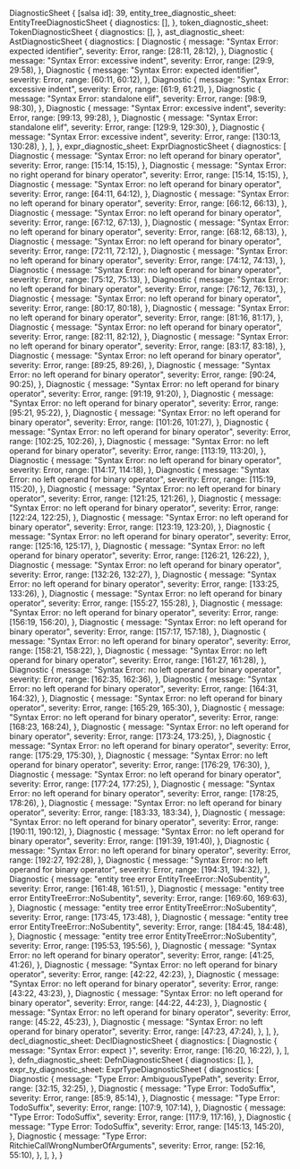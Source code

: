 DiagnosticSheet {
    [salsa id]: 39,
    entity_tree_diagnostic_sheet: EntityTreeDiagnosticSheet {
        diagnostics: [],
    },
    token_diagnostic_sheet: TokenDiagnosticSheet {
        diagnostics: [],
    },
    ast_diagnostic_sheet: AstDiagnosticSheet {
        diagnostics: [
            Diagnostic {
                message: "Syntax Error: expected identifier",
                severity: Error,
                range: [28:11, 28:12),
            },
            Diagnostic {
                message: "Syntax Error: excessive indent",
                severity: Error,
                range: [29:9, 29:58),
            },
            Diagnostic {
                message: "Syntax Error: expected identifier",
                severity: Error,
                range: [60:11, 60:12),
            },
            Diagnostic {
                message: "Syntax Error: excessive indent",
                severity: Error,
                range: [61:9, 61:21),
            },
            Diagnostic {
                message: "Syntax Error: standalone elif",
                severity: Error,
                range: [98:9, 98:30),
            },
            Diagnostic {
                message: "Syntax Error: excessive indent",
                severity: Error,
                range: [99:13, 99:28),
            },
            Diagnostic {
                message: "Syntax Error: standalone elif",
                severity: Error,
                range: [129:9, 129:30),
            },
            Diagnostic {
                message: "Syntax Error: excessive indent",
                severity: Error,
                range: [130:13, 130:28),
            },
        ],
    },
    expr_diagnostic_sheet: ExprDiagnosticSheet {
        diagnostics: [
            Diagnostic {
                message: "Syntax Error: no left operand for binary operator",
                severity: Error,
                range: [15:14, 15:15),
            },
            Diagnostic {
                message: "Syntax Error: no right operand for binary operator",
                severity: Error,
                range: [15:14, 15:15),
            },
            Diagnostic {
                message: "Syntax Error: no left operand for binary operator",
                severity: Error,
                range: [64:11, 64:12),
            },
            Diagnostic {
                message: "Syntax Error: no left operand for binary operator",
                severity: Error,
                range: [66:12, 66:13),
            },
            Diagnostic {
                message: "Syntax Error: no left operand for binary operator",
                severity: Error,
                range: [67:12, 67:13),
            },
            Diagnostic {
                message: "Syntax Error: no left operand for binary operator",
                severity: Error,
                range: [68:12, 68:13),
            },
            Diagnostic {
                message: "Syntax Error: no left operand for binary operator",
                severity: Error,
                range: [72:11, 72:12),
            },
            Diagnostic {
                message: "Syntax Error: no left operand for binary operator",
                severity: Error,
                range: [74:12, 74:13),
            },
            Diagnostic {
                message: "Syntax Error: no left operand for binary operator",
                severity: Error,
                range: [75:12, 75:13),
            },
            Diagnostic {
                message: "Syntax Error: no left operand for binary operator",
                severity: Error,
                range: [76:12, 76:13),
            },
            Diagnostic {
                message: "Syntax Error: no left operand for binary operator",
                severity: Error,
                range: [80:17, 80:18),
            },
            Diagnostic {
                message: "Syntax Error: no left operand for binary operator",
                severity: Error,
                range: [81:16, 81:17),
            },
            Diagnostic {
                message: "Syntax Error: no left operand for binary operator",
                severity: Error,
                range: [82:11, 82:12),
            },
            Diagnostic {
                message: "Syntax Error: no left operand for binary operator",
                severity: Error,
                range: [83:17, 83:18),
            },
            Diagnostic {
                message: "Syntax Error: no left operand for binary operator",
                severity: Error,
                range: [89:25, 89:26),
            },
            Diagnostic {
                message: "Syntax Error: no left operand for binary operator",
                severity: Error,
                range: [90:24, 90:25),
            },
            Diagnostic {
                message: "Syntax Error: no left operand for binary operator",
                severity: Error,
                range: [91:19, 91:20),
            },
            Diagnostic {
                message: "Syntax Error: no left operand for binary operator",
                severity: Error,
                range: [95:21, 95:22),
            },
            Diagnostic {
                message: "Syntax Error: no left operand for binary operator",
                severity: Error,
                range: [101:26, 101:27),
            },
            Diagnostic {
                message: "Syntax Error: no left operand for binary operator",
                severity: Error,
                range: [102:25, 102:26),
            },
            Diagnostic {
                message: "Syntax Error: no left operand for binary operator",
                severity: Error,
                range: [113:19, 113:20),
            },
            Diagnostic {
                message: "Syntax Error: no left operand for binary operator",
                severity: Error,
                range: [114:17, 114:18),
            },
            Diagnostic {
                message: "Syntax Error: no left operand for binary operator",
                severity: Error,
                range: [115:19, 115:20),
            },
            Diagnostic {
                message: "Syntax Error: no left operand for binary operator",
                severity: Error,
                range: [121:25, 121:26),
            },
            Diagnostic {
                message: "Syntax Error: no left operand for binary operator",
                severity: Error,
                range: [122:24, 122:25),
            },
            Diagnostic {
                message: "Syntax Error: no left operand for binary operator",
                severity: Error,
                range: [123:19, 123:20),
            },
            Diagnostic {
                message: "Syntax Error: no left operand for binary operator",
                severity: Error,
                range: [125:16, 125:17),
            },
            Diagnostic {
                message: "Syntax Error: no left operand for binary operator",
                severity: Error,
                range: [126:21, 126:22),
            },
            Diagnostic {
                message: "Syntax Error: no left operand for binary operator",
                severity: Error,
                range: [132:26, 132:27),
            },
            Diagnostic {
                message: "Syntax Error: no left operand for binary operator",
                severity: Error,
                range: [133:25, 133:26),
            },
            Diagnostic {
                message: "Syntax Error: no left operand for binary operator",
                severity: Error,
                range: [155:27, 155:28),
            },
            Diagnostic {
                message: "Syntax Error: no left operand for binary operator",
                severity: Error,
                range: [156:19, 156:20),
            },
            Diagnostic {
                message: "Syntax Error: no left operand for binary operator",
                severity: Error,
                range: [157:17, 157:18),
            },
            Diagnostic {
                message: "Syntax Error: no left operand for binary operator",
                severity: Error,
                range: [158:21, 158:22),
            },
            Diagnostic {
                message: "Syntax Error: no left operand for binary operator",
                severity: Error,
                range: [161:27, 161:28),
            },
            Diagnostic {
                message: "Syntax Error: no left operand for binary operator",
                severity: Error,
                range: [162:35, 162:36),
            },
            Diagnostic {
                message: "Syntax Error: no left operand for binary operator",
                severity: Error,
                range: [164:31, 164:32),
            },
            Diagnostic {
                message: "Syntax Error: no left operand for binary operator",
                severity: Error,
                range: [165:29, 165:30),
            },
            Diagnostic {
                message: "Syntax Error: no left operand for binary operator",
                severity: Error,
                range: [168:23, 168:24),
            },
            Diagnostic {
                message: "Syntax Error: no left operand for binary operator",
                severity: Error,
                range: [173:24, 173:25),
            },
            Diagnostic {
                message: "Syntax Error: no left operand for binary operator",
                severity: Error,
                range: [175:29, 175:30),
            },
            Diagnostic {
                message: "Syntax Error: no left operand for binary operator",
                severity: Error,
                range: [176:29, 176:30),
            },
            Diagnostic {
                message: "Syntax Error: no left operand for binary operator",
                severity: Error,
                range: [177:24, 177:25),
            },
            Diagnostic {
                message: "Syntax Error: no left operand for binary operator",
                severity: Error,
                range: [178:25, 178:26),
            },
            Diagnostic {
                message: "Syntax Error: no left operand for binary operator",
                severity: Error,
                range: [183:33, 183:34),
            },
            Diagnostic {
                message: "Syntax Error: no left operand for binary operator",
                severity: Error,
                range: [190:11, 190:12),
            },
            Diagnostic {
                message: "Syntax Error: no left operand for binary operator",
                severity: Error,
                range: [191:39, 191:40),
            },
            Diagnostic {
                message: "Syntax Error: no left operand for binary operator",
                severity: Error,
                range: [192:27, 192:28),
            },
            Diagnostic {
                message: "Syntax Error: no left operand for binary operator",
                severity: Error,
                range: [194:31, 194:32),
            },
            Diagnostic {
                message: "entity tree error EntityTreeError::NoSubentity",
                severity: Error,
                range: [161:48, 161:51),
            },
            Diagnostic {
                message: "entity tree error EntityTreeError::NoSubentity",
                severity: Error,
                range: [169:60, 169:63),
            },
            Diagnostic {
                message: "entity tree error EntityTreeError::NoSubentity",
                severity: Error,
                range: [173:45, 173:48),
            },
            Diagnostic {
                message: "entity tree error EntityTreeError::NoSubentity",
                severity: Error,
                range: [184:45, 184:48),
            },
            Diagnostic {
                message: "entity tree error EntityTreeError::NoSubentity",
                severity: Error,
                range: [195:53, 195:56),
            },
            Diagnostic {
                message: "Syntax Error: no left operand for binary operator",
                severity: Error,
                range: [41:25, 41:26),
            },
            Diagnostic {
                message: "Syntax Error: no left operand for binary operator",
                severity: Error,
                range: [42:22, 42:23),
            },
            Diagnostic {
                message: "Syntax Error: no left operand for binary operator",
                severity: Error,
                range: [43:22, 43:23),
            },
            Diagnostic {
                message: "Syntax Error: no left operand for binary operator",
                severity: Error,
                range: [44:22, 44:23),
            },
            Diagnostic {
                message: "Syntax Error: no left operand for binary operator",
                severity: Error,
                range: [45:22, 45:23),
            },
            Diagnostic {
                message: "Syntax Error: no left operand for binary operator",
                severity: Error,
                range: [47:23, 47:24),
            },
        ],
    },
    decl_diagnostic_sheet: DeclDiagnosticSheet {
        diagnostics: [
            Diagnostic {
                message: "Syntax Error: expect `}`",
                severity: Error,
                range: [16:20, 16:22),
            },
        ],
    },
    defn_diagnostic_sheet: DefnDiagnosticSheet {
        diagnostics: [],
    },
    expr_ty_diagnostic_sheet: ExprTypeDiagnosticSheet {
        diagnostics: [
            Diagnostic {
                message: "Type Error: AmbiguousTypePath",
                severity: Error,
                range: [32:15, 32:25),
            },
            Diagnostic {
                message: "Type Error: TodoSuffix",
                severity: Error,
                range: [85:9, 85:14),
            },
            Diagnostic {
                message: "Type Error: TodoSuffix",
                severity: Error,
                range: [107:9, 107:14),
            },
            Diagnostic {
                message: "Type Error: TodoSuffix",
                severity: Error,
                range: [117:9, 117:16),
            },
            Diagnostic {
                message: "Type Error: TodoSuffix",
                severity: Error,
                range: [145:13, 145:20),
            },
            Diagnostic {
                message: "Type Error: RitchieCallWrongNumberOfArguments",
                severity: Error,
                range: [52:16, 55:10),
            },
        ],
    },
}